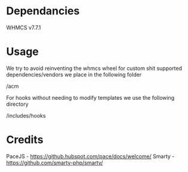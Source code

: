 # Dependancies

WHMCS v7.7.1

# Usage

We try to avoid reinventing the whmcs wheel for custom shit supported dependencies/vendors we place in the following folder

/acm

For hooks without needing to modify templates we use the following directory

/includes/hooks


# Credits

PaceJS - https://github.hubspot.com/pace/docs/welcome/
Smarty - https://github.com/smarty-php/smarty/
